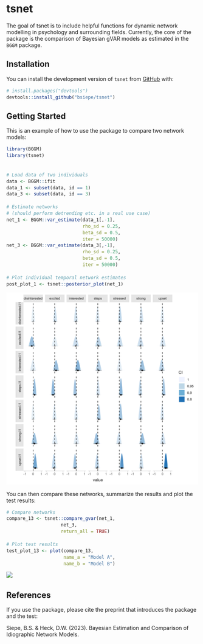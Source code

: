 
<!-- README.md is generated from README.Rmd. Please edit that file -->

# tsnet

<!-- badges: start -->
<!-- badges: end -->

The goal of tsnet is to include helpful functions for dynamic network
modelling in psychology and surrounding fields. Currently, the core of
the package is the comparison of Bayesian gVAR models as estimated in
the `BGGM` package.

## Installation

You can install the development version of `tsnet` from
[GitHub](https://github.com/bsiepe/tsnet) with:

``` r
# install.packages("devtools")
devtools::install_github("bsiepe/tsnet")
```

## Getting Started

This is an example of how to use the package to compare two network
models:

``` r
library(BGGM)
library(tsnet)


# Load data of two individuals
data <- BGGM::ifit
data_1 <- subset(data, id == 1)
data_3 <- subset(data, id == 3)

# Estimate networks
# (should perform detrending etc. in a real use case)
net_1 <- BGGM::var_estimate(data_1[,-1],
                            rho_sd = 0.25, 
                            beta_sd = 0.5,
                            iter = 50000)
net_3 <- BGGM::var_estimate(data_3[,-1],
                            rho_sd = 0.25, 
                            beta_sd = 0.5,
                            iter = 50000)

# Plot individual temporal network estimates
post_plot_1 <- tsnet::posterior_plot(net_1)
```

![](man/figures/post_plot_example.png)

You can then compare these networks, summarize the results and plot the
test results:

``` r
# Compare networks
compare_13 <- tsnet::compare_gvar(net_1, 
                    net_3,
                    return_all = TRUE)

# Plot test results
test_plot_13 <- plot(compare_13,
                     name_a = "Model A",
                     name_b = "Model B")
```

![](man/figures/test_plot_13.png)

## References

If you use the package, please cite the preprint that introduces the
package and the test:

Siepe, B.S. & Heck, D.W. (2023). Bayesian Estimation and Comparison of
Idiographic Network Models.
